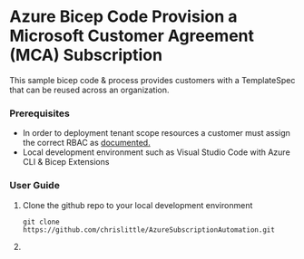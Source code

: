 # Azure Bicep Code Provision a Microsoft Customer Agreement (MCA) Subscription
This sample bicep code & process provides customers with a TemplateSpec that can be reused across an organization.

### Prerequisites
* In order to deployment tenant scope resources a customer must assign the correct RBAC as [documented.](https://docs.microsoft.com/en-us/azure/azure-resource-manager/bicep/deploy-to-tenant?tabs=azure-cli#required-access)
* Local development environment such as Visual Studio Code with Azure CLI & Bicep Extensions

### User Guide
1. Clone the github repo to your local development environment
    ```
    git clone https://github.com/chrislittle/AzureSubscriptionAutomation.git
    ```
2. 
